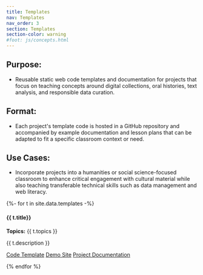 ```yaml
---
title: Templates
nav: Templates
nav_order: 3
section: Templates
section-color: warning
#foot: js/concepts.html
---
```


## Purpose:

- Reusable static web code templates and documentation for projects that focus on teaching concepts around digital collections, oral histories, text analysis, and responsible data curation.

## Format:

- Each project's template code is hosted in a GitHub repository and accompanied by example documentation and lesson plans that can be adapted to fit a specific classroom context or need.

## Use Cases:

- Incorporate projects into a humanities or social science-focused classroom to enhance critical engagement with cultural material while also teaching transferable technical skills such as data management and web literacy.

<div class="row">
{%- for t in site.data.templates -%}
<div class="col-md-4">
    <div class="card my-2">
    <div class="card-body">
        <h4 class="card-title">{{ t.title}}</h4>
        <p class="card-text"><strong>Topics:</strong> {{ t.topics }}</p>
        <p class="card-text">{{ t.description }}</p>
        <p class="card-text text-center">
        <a class="btn btn-outline-primary btn-lg my-2" href="{{ t.repo-link }}">Code Template</a>
        <a class="btn btn-outline-secondary btn-lg my-2" href="{{ t.demo-link }}">Demo Site</a>
        <a class="btn btn-outline-dark btn-lg my-2" href="{{ t.docs-link }}">Project Documentation</a>
        </p>
    </div>
    </div>
</div>
{% endfor %}
</div>

<!--<div id="documentList">
    <div class="input-group mb-3">
        <input type="text" id="listSearch" class="form-control search" aria-label="Text input to filter list" placeholder="Filter...">
        <button class="btn btn-outline-secondary dropdown-toggle" type="button" data-bs-toggle="collapse" data-bs-target="#collapseListOptions" aria-expanded="false" aria-controls="collapseListOptions">options</button>
        <div class="collapse w-100" id="collapseListOptions">
            <div class="card card-body">
                <p>Sort by:</p>
                <p>
                    <input type="radio" class="btn-check" name="sort_list" id="list_shuffle" autocomplete="off" checked>
                    <label class="btn btn-outline-info m-1" for="list_shuffle">Random</label>
                    <input type="radio" class="btn-check sort" name="sort_list" id="list_title" autocomplete="off" data-sort="listTitle">
                    <label class="btn btn-outline-info m-1" for="list_title">Title</label>
                </p>
            </div>
        </div>
    </div>
    <div class="mt-5 list row row-cols-1 row-cols-md-2"></div>
</div>-->
